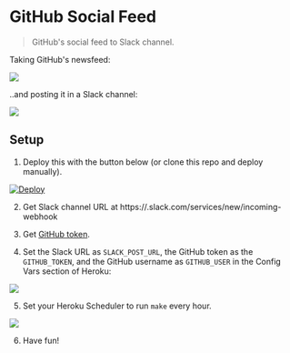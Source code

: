 # GitHub Social Feed

> GitHub's social feed to Slack channel.

Taking GitHub's newsfeed:

![](http://i.imgur.com/iKiuge2.png)

..and posting it in a Slack channel:

![](http://i.imgur.com/4i8f7kw.png)

## Setup

1. Deploy this with the button below (or clone this repo and deploy manually).

[![Deploy](https://www.herokucdn.com/deploy/button.png)](https://heroku.com/deploy)

2. Get Slack channel URL at https://<YOURSUBDOMAIN>.slack.com/services/new/incoming-webhook

3. Get [GitHub token](https://github.com/settings/tokens).

4. Set the Slack URL as `SLACK_POST_URL`, the GitHub token as the `GITHUB_TOKEN`, and the GitHub username as `GITHUB_USER` in the Config Vars section of Heroku:

![](http://i.imgur.com/ALjgRkw.png)

5. Set your Heroku Scheduler to run `make` every hour.

![](http://i.imgur.com/6gOZtuM.png)

6. Have fun!

